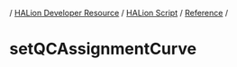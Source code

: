 / [HALion Developer Resource](../..//HALion-Developer-Resource.md) / [HALion Script](./HALion-Script.md) / [Reference](./Reference.md) /

# setQCAssignmentCurve
